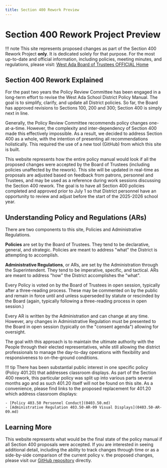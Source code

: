 ```yaml
---
title: Section 400 Rework Preview
---
```


# Section 400 Rework Project Preview

!!! note
    This site represents proposed changes as part of the Section 400 Rework Project **only**.  It is dedicated solely for that purpose. For the most up-to-date and official information, including policies, meeting minutes, and regulations, please visit: [West Ada Board of Trustees OFFICIAL Home](https://simbli.eboardsolutions.com/index.aspx?S=36031062)


## Section 400 Rework Explained

For the past two years the Policy Review Committee has been engaged in a long-term effort to revise the West Ada School District Policy Manual.  The goal is to simplify, clarify, and update all District policies.  So far, the Board has approved revisions to Sections 100, 200 and 300; Section 400 is simply next in line.

Generally, the Policy Review Committee recommends policy changes one-at-a-time.  However, the complexity and inter-dependency of Section 400 made this effectively impossible.  As a result, we decided to address Section 400 as a whole, with the intention of presenting all recommendations holistically.  This required the use of a new tool (GitHub) from which this site is built.

This website represents how the entire policy manual would look if all the proposed changes were accepted by the Board of Trustees (including policies unaffected by the rework).  This site will be updated in real-time as proposals are adjusted based on feedback from patrons, personnel and Trustees, and may be used as a reference during work sessions discussing the Section 400 rework.  The goal is to have all Section 400 policies completed and approved prior to July 1 so that District personnel have an opportunity to review and adjust before the start of the 2025-2026 school year.

## Understanding Policy and Regulations (ARs)

There are two components to this site, Policies and Administrative Regulations.

**Policies** are set by the Board of Trustees.  They tend to be declarative, general, and strategic.  Policies are meant to address "what" the District is attempting to accomplish.

**Administrative Regulations**, or ARs, are set by the Administration through the Superintendent.  They tend to be imperative, specific, and tactical.  ARs are meant to address "how" the District accomplishes the "what". 

Every Policy is voted on by the Board of Trustees in open session, typically after a three-reading process.  These may be commented on by the public and remain in force until and unless superseded by statute or rescinded by the Board (again, typically following a three-reading process in open session.)

Every AR is written by the Administration and can change at any time.  However, any changes in Administrative Regulation must be presented to the Board in open session (typically on the "consent agenda") allowing for oversight.

The goal with this approach is to maintain the ultimate authority with the People through their elected representatives, while still allowing the district professionals to manage the day-to-day operations with flexibility and responsiveness to on-the-ground conditions.

!!! tip
    There has been substantial public interest in one specific policy (Policy 401.20) that addresses classroom displays.  As part of the Section 400 rework, this particular policy was split up into various parts several months ago and as such 401.20 itself will not be found on this site.  As a convenience, please find links to the proposed replacement for 401.20 which address classroom displays:

    - [Policy 403.50 Personnel Conduct](0403.50.md)
    - [Administrative Regulation 403.50-AR-09 Visual Displays](0403.50-AR-09.md)


## Learning More

This website represents what would be the final state of the policy manual if all Section 400 proposals were accepted.  If you are interested in seeing additional detail, including the ability to track changes through time or as a side-by-side comparison of the current policy v. the proposed changes, please visit our [GitHub repository](https://github.com/westada/section-400-hr-policy-review) directly.
